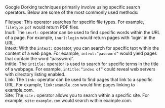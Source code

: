 Google Dorking techniques primarily involve using specific search operators. Below are some of the most commonly used methods:</br>

Filetype: This operator searches for specific file types. For example, `filetype:pdf` would return PDF files. </br>
Inurl: The `inurl:` operator can be used to find specific words within the URL of a page. For example, `inurl:login` would return pages with ‘login’ in the URL. </br>
Intext: With the `intext:` operator, you can search for specific text within the content of a web page. For example, `intext:”password”` would yield pages that contain the word “password”. </br>
Intitle: The `intitle:` operator is used to search for specific terms in the title of a webpage. For example, `intitle:”index of”` could reveal web servers with directory listing enabled. </br>
Link: The `link:` operator can be used to find pages that link to a specific URL. For example, `link:example.com` would find pages linking to example.com. </br>
Site: The `site:` operator allows you to search within a specific site. For example, `site:example.com` would search within example.com. </br>
